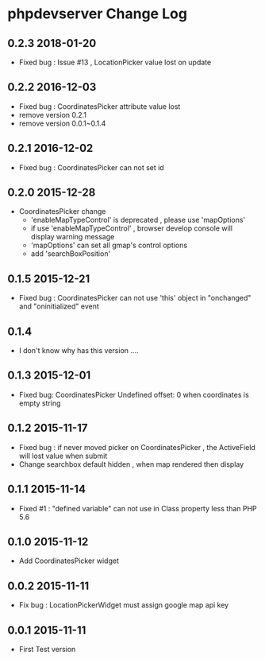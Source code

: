 phpdevserver Change Log
========================

0.2.3 2018-01-20
----------------
 - Fixed bug  : Issue #13 , LocationPicker value lost on update

0.2.2 2016-12-03
----------------
 - Fixed bug : CoordinatesPicker attribute value lost
 - remove version 0.2.1
 - remove version 0.0.1~0.1.4

0.2.1 2016-12-02
---------------
  - Fixed bug : CoordinatesPicker can not set id

0.2.0 2015-12-28
----------------
 - CoordinatesPicker change
   - 'enableMapTypeControl' is deprecated , please use 'mapOptions'
   - if use 'enableMapTypeControl' , browser develop console will display warning message
   - 'mapOptions' can set all gmap's control options
   - add 'searchBoxPosition'

0.1.5 2015-12-21
-----------------
 - Fixed bug : CoordinatesPicker can not use 'this' object in "onchanged" and "oninitialized" event


0.1.4
-----------------
 - I don't know why has this version ....


0.1.3 2015-12-01
------------------
 - Fixed bug: CoordinatesPicker Undefined offset: 0 when coordinates is empty string


0.1.2 2015-11-17
------------------
 - Fixed bug : if never moved picker on CoordinatesPicker , the ActiveField will lost value when submit
 - Change searchbox default hidden , when map rendered then display

0.1.1 2015-11-14
------------------

 - Fixed #1 : "defined variable" can not use in Class property less than PHP 5.6

0.1.0 2015-11-12
------------------
 - Add CoordinatesPicker widget


0.0.2 2015-11-11
------------------
- Fix bug : LocationPickerWidget must assign google map api key 

0.0.1 2015-11-11
------------------

- First Test version

